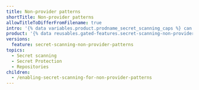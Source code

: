 ```yaml
---
title: Non-provider patterns
shortTitle: Non-provider patterns
allowTitleToDifferFromFilename: true
intro: '{% data variables.product.prodname_secret_scanning_caps %} can also alert you to the potential use of other types of secret in code, for example: HTTP authentication headers, connection strings, and private keys. These non-provider patterns are more difficult to detect reliably so this feature is not enabled by default.'
product: '{% data reusables.gated-features.secret-scanning-non-provider-patterns %}'
versions:
  feature: secret-scanning-non-provider-patterns
topics:
  - Secret scanning
  - Secret Protection
  - Repositories
children:
  - /enabling-secret-scanning-for-non-provider-patterns
---
```

